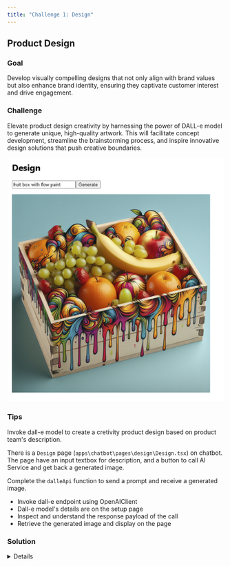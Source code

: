 ```yaml
---
title: "Challenge 1: Design"
---
```


## Product Design

### Goal

Develop visually compelling designs that not only align with brand values but also enhance brand identity, ensuring they captivate customer interest and drive engagement.​

### Challenge

Elevate product design creativity by harnessing the power of DALL-e model to generate unique, high-quality artwork. This will facilitate concept development, streamline the brainstorming process, and inspire innovative design solutions that push creative boundaries.​

![Challenge](images/challenge-1.png)

### Tips

Invoke dall-e model to create a cretivity product design based on product team's description.

There is a `Design` page (`apps\chatbot\pages\design\Design.tsx`) on chatbot. The page have an input textbox for description, and a button to call AI Service and get back a generated image.

Complete the `dalleApi` function to send a prompt and receive a generated image.

- Invoke dall-e endpoint using OpenAIClient
- Dall-e model's details are on the setup page
- Inspect and understand the response payload of the call
- Retrieve the generated image and display on the page

### Solution

<details>

    <summary>Code snippet for above challenge</summary>

    <details>

    <summary>Don't Look! Have you tried to solve it yourself?</summary>

    ```

    import React, { useState } from "react";
    import { trackPromise } from "react-promise-tracker";
    import { usePromiseTracker } from "react-promise-tracker";
    import { OpenAIClient, AzureKeyCredential, Completions } from '@azure/openai';

    const Page = () => {

        const { promiseInProgress } = usePromiseTracker();
        const [imageText, setImageText] = useState<string>();
        const [imageUrl, setImageUrl] = useState<string>("");

        async function process() {
            if (imageText != null) {
                trackPromise(
                    dalleApi(imageText)
                ).then((res) => {
                    setImageUrl(res);
                }
                )
            }
        }

        async function dalleApi(prompt: string): Promise<string> {
            const options = {
                api_version: "2024-02-01"
            };
            const size = '1024x1024';
            const n = 1;
            
            var openai_url = "https://arg-syd-aiapp1day-openai.openai.azure.com";
            var openai_key = "<API_KEY>";
            const client = new OpenAIClient(
                openai_url,
                new AzureKeyCredential(openai_key),
                options
            );

            const deploymentName = 'dalle3';
            const result = await client.getImages(deploymentName, prompt, { n, size });
            console.log(result);

            if (result.data[0].url) {
                return result.data[0].url;
            } else {
                throw new Error("Image URL is undefined");
            }
        }

        const updateText = (e: React.ChangeEvent<HTMLInputElement>) => {
            setImageText(e.target.value);
        };

        return (
            <div className="pageContainer">
                <h2>Design</h2>
                <p></p>
                <p>
                    <input type="text" placeholder="(describe your design here)" onChange={updateText} />
                    <button onClick={() => process()}>Generate</button><br />
                    {
                        (promiseInProgress === true) ?
                            <span>Loading...</span>
                            :
                            null
                    }
                </p>
                <p>
                    <img height={"550px"} src={imageUrl} />
                </p>
            </div>
        );
    };

    export default Page;

    ```
    
    </details>

</details>
